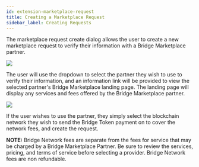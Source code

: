 ```yaml
---
id: extension-marketplace-request
title: Creating a Marketplace Request
sidebar_label: Creating Requests
---
```


The marketplace request create dialog allows the user to create a new marketplace request to verify their information with a Bridge Marketplace partner.  

<img class='centered' src='/img/extension/passport-marketplace-createrequest.jpg'></img>

The user will use the dropdown to select the partner they wish to use to verify their information, and an information link will be provided to view the selected partner's Bridge Marketplace landing page.  The landing page will display any services and fees offered by the Bridge Marketplace partner.

<img class='centered' src='/img/extension/verification/verification_site_pricing.jpg'></img>

If the user wishes to use the partner, they simply select the blockchain network they wish to send the Bridge Token payment on to cover the network fees, and create the request. 

**NOTE:** Bridge Network fees are separate from the fees for service that may be charged by a Bridge Marketplace Partner.  Be sure to review the services, pricing, and terms of service before selecting a provider.  Bridge Network fees are non refundable.

